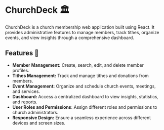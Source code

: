# ChurchDeck 🏛️

ChurchDeck is a church membership web application built using React. It provides administrative features to manage members, track tithes, organize events, and view insights through a comprehensive dashboard.

## Features 🚀

- **Member Management:** Create, search, edit, and delete member profiles.
- **Tithes Management:** Track and manage tithes and donations from members.
- **Event Management:** Organize and schedule church events, meetings, and services.
- **Dashboard:** Access a centralized dashboard to view insights, statistics, and reports.
- **User Roles and Permissions:** Assign different roles and permissions to church administrators.
- **Responsive Design:** Ensure a seamless experience across different devices and screen sizes.
